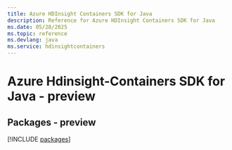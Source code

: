 ```yaml
---
title: Azure HDInsight Containers SDK for Java
description: Reference for Azure HDInsight Containers SDK for Java
ms.date: 05/28/2025
ms.topic: reference
ms.devlang: java
ms.service: hdinsightcontainers
---
```

# Azure Hdinsight-Containers SDK for Java - preview
## Packages - preview
[!INCLUDE [packages](hdinsight-containers-index.md)]